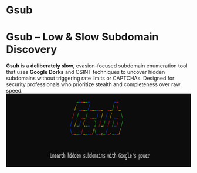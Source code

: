 # Gsub
# **Gsub – Low & Slow Subdomain Discovery**  
**Gsub** is a **deliberately slow**, evasion-focused subdomain enumeration tool that uses **Google Dorks** and OSINT techniques to uncover hidden subdomains without triggering rate limits or CAPTCHAs. Designed for security professionals who prioritize stealth and completeness over raw speed.  
<img src="/images/banner.png" alt="Alt Text" width="800" height="200">
